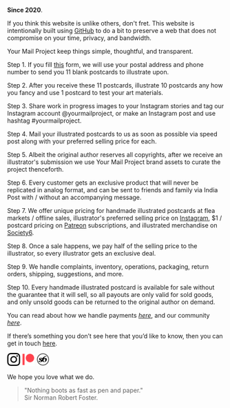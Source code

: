 **Since 2020**.

If you think this website is unlike others, don't fret. This website is intentionally built using <a href="https://github.com/kushalsamant/yourmailproject" target="_blank">GitHub</a> to do a bit to preserve a web that does not compromise on your time, privacy, and bandwidth.

Your Mail Project keep things simple, thoughtful, and transparent.

Step 1. If you fill <a href="https://yourmailproject.typeform.com/to/krhWpQJZ" target="_blank">this</a> form, we will use your postal address and phone number to send you 11 blank postcards to illustrate upon.

Step 2. After you receive these 11 postcards, illustrate 10 postcards any how you fancy and use 1 postcard to test your art materials.

Step 3. Share work in progress images to your Instagram stories and tag our Instagram account @yourmailproject, or make an Instagram post and use hashtag #yourmailproject.

Step 4. Mail your illustrated postcards to us as soon as possible via speed post along with your preferred selling price for each.

Step 5. Albeit the original author reserves all copyrights, after we receive an illustrator's submission we use Your Mail Project brand assets to curate the project thenceforth.

Step 6. Every customer gets an exclusive product that will never be replicated in analog format, and can be sent to friends and family via India Post with / without an accompanying message.

Step 7. We offer unique pricing for handmade illustrated postcards at flea markets / offline sales, illustrator's preferred selling price on <a href="https://www.instagram.com/yourmailproject" target="_blank">Instagram</a>, $1 / postcard pricing on <a href="https://www.patreon.com/yourmailproject?fan_landing=true" target="_blank">Patreon</a> subscriptions, and illustrated merchandise on <a href="https://www.society6.com/yourmailproject" target="_blank">Society6</a>.

Step 8. Once a sale happens, we pay half of the selling price to the illustrator, so every illustrator gets an exclusive deal.

Step 9. We handle complaints, inventory, operations, packaging, return orders, shipping, suggestions, and more.

Step 10. Every handmade illustrated postcard is available for sale without the guarantee that it will sell, so all payouts are only valid for sold goods, and only unsold goods can be returned to the original author on demand.

You can read about how we handle payments [_here_](https://kushalsamant.github.io/yourmailproject/pages/payments.html), and our community [_here_](https://kushalsamant.github.io/yourmailproject/pages/community.html).

If there’s something you don’t see here that you’d like to know, then you can get in touch <a href="https://kushalsamant.github.io/getintouch.html">here</a>.

<a href="https://www.instagram.com/yourmailproject" target="_blank"><img src="/assets/img/logoinstagram.png" alt="Instagram" style="width:30px"></a>
<a href="https://www.patreon.com/yourmailproject?fan_landing=true" target="_blank"><img src="/assets/img/logopatreon.png" alt="Patreon" style="width:30px"></a>
<a href="https://www.society6.com/yourmailproject" target="_blank"><img src="/assets/img/logosociety6.png" alt="Society6" style="width:30px"></a>

We hope you love what we do.

> "Nothing boots as fast as pen and paper."  
> Sir Norman Robert Foster.
